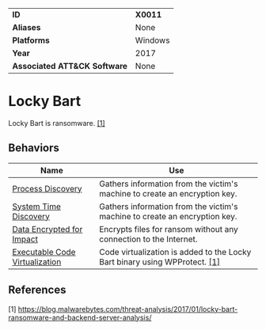 |||
|---|---|
|**ID**|**X0011**|
|**Aliases**|None|
|**Platforms**|Windows|
|**Year**|2017|
|**Associated ATT&CK Software**|None|


Locky Bart
==========
Locky Bart is ransomware. [[1]](#1)

Behaviors
---------
|Name|Use|
|---|---|
|[Process Discovery](https://attack.mitre.org/techniques/T1057/)|Gathers information from the victim's machine to create an encryption key.|
|[System Time Discovery](https://attack.mitre.org/techniques/T1124/)|Gathers information from the victim's machine to create an encryption key.|
|[Data Encrypted for Impact](https://github.com/MBCProject/mbc-markdown/blob/master/impact/encrypt-impact.md)|Encrypts files for ransom without any connection to the Internet.|
|[Executable Code Virtualization](https://github.com/MBCProject/mbc-markdown/blob/master/anti-static-analysis/exe-code-virtualize.md)|Code virtualization is added to the Locky Bart binary using WPProtect. [[1]](#1)|

References
----------
<a name="1">[1]</a> https://blog.malwarebytes.com/threat-analysis/2017/01/locky-bart-ransomware-and-backend-server-analysis/

